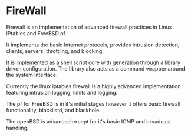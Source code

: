 # FireWall

Firewall is an implementation of advanced firewall practices in Linux
IPtables and FreeBSD pf.

It implements the basic Internet protocols, provides intrusion
detection, clients, servers, throttling, and blocking.

It is implemented as a shell script core with generation through a
library driven configuration. The library also acts as a command
wrapper around the system interface.

Currently the linux iptables firewall is a highly advanced
implementation featuring intrusion logging, limits and logging.

The pf for FreeBSD is in it's initial stages however it offers basic
firewall functionality, blacklistd, and blackhole.

The openBSD is advanced except for it's basic ICMP and broadcast
handling.



